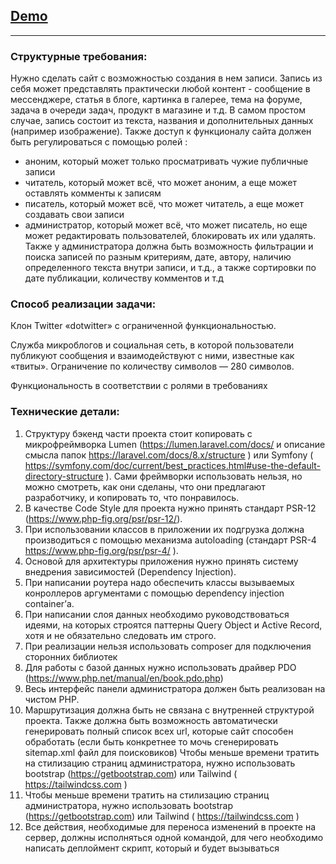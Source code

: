 
## [Demo](http://45.9.41.41/) 

***

### Структурные требования:
Нужно сделать сайт с возможностью создания в нем записи. Запись из себя может представлять практически любой контент - сообщение в мессенджере, статья в блоге, картинка в галерее, тема на форуме, задача в очереди задач, продукт в магазине и т.д. В самом простом случае, запись состоит из текста, названия и дополнительных данных (например изображение). Также доступ к функционалу сайта должен быть регулироваться с помощью ролей :
- аноним, который может только просматривать чужие публичные записи
- читатель, который может всё, что может аноним, а еще может оставлять комменты к записям
- писатель, который может всё, что может читатель, а еще может создавать свои записи
- администратор, который может всё, что может писатель, но еще может редактировать пользователей, блокировать их или удалять.
Также у администратора должна быть возможность фильтрации и поиска записей по разным критериям, дате, автору, наличию определенного текста внутри записи, и т.д., а также сортировки по дате публикации, количеству комментов и т.д

### Способ реализации задачи:

Клон Twitter «dotwitter» с ограниченной функциональностью.

Служба микроблогов и социальная сеть, в которой пользователи публикуют сообщения и взаимодействуют с ними, известные как «твиты». Ограничение по количеству символов — 280 символов.

Функциональность в соответствии с ролями в требованиях

### Технические детали:
1. Структуру бэкенд части проекта стоит копировать с микрофреймворка Lumen (https://lumen.laravel.com/docs/ и описание смысла папок https://laravel.com/docs/8.x/structure ) или Symfony ( https://symfony.com/doc/current/best_practices.html#use-the-default-directory-structure ). Сами фреймворки использовать нельзя, но можно смотреть, как они сделаны, что они предлагают разработчику, и копировать то, что понравилось.
2. В качестве Code Style для проекта нужно принять стандарт PSR-12 (https://www.php-fig.org/psr/psr-12/). 
3. При использовании классов в приложении их подгрузка должна производиться с помощью механизма autoloading (стандарт PSR-4 https://www.php-fig.org/psr/psr-4/ ). 
4. Основой для архитектуры приложения нужно принять систему внедрения зависимостей (Dependency Injection).
5. При написании роутера надо обеспечить классы вызываемых конроллеров аргументами с помощью dependency injection container’а.
6. При написании слоя данных необходимо руководствоваться идеями, на которых строятся паттерны Query Object и Active Record, хотя и не обязательно следовать им строго. 
7. При реализации нельзя использовать composer для подключения сторонних библиотек 
8. Для работы с базой данных нужно использовать драйвер PDO (https://www.php.net/manual/en/book.pdo.php)
9. Весь интерфейс панели администратора должен быть реализован на чистом PHP.
10. Маршрутизация должна быть не связана с внутренней структурой проекта. Также должна быть возможность автоматически генерировать полный список всех url, которые сайт способен обработать (если быть конкретнее то мочь сгенерировать sitemap.xml файл для поисковиков)
Чтобы меньше времени тратить на стилизацию страниц администратора, нужно использовать bootstrap (https://getbootstrap.com) или Tailwind ( https://tailwindcss.com )
11. Чтобы меньше времени тратить на стилизацию страниц администратора, нужно использовать bootstrap (https://getbootstrap.com) или Tailwind ( https://tailwindcss.com )
12. Все действия, необходимые для переноса изменений в проекте на сервер, должны исполняться одной командой, для чего необходимо написать деплоймент скрипт, который и будет вызываться

